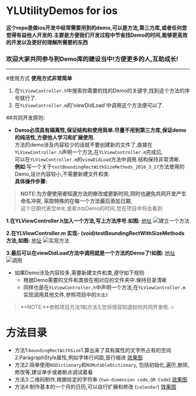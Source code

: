 
# YLUtilityDemos  for  ios

**这个repo是做ios开发中经常需要用到的demo,可以是方法,第三方库,或者任何您觉得有益他人开发的.主要是方便我们开发过程中节省找Demo的时间,能够更高效的开发以及更好的理解所需要的东西**

### 欢迎大家共同参与到Demo库的建设当中!方便更多的人,互助成长!
-----------

#使用方式
**使用方式非常简单**

1. 在`YLViewController.h`中搜索你需要的找的Demo的关键字,找到这个方法的序号就行了.
2. 在`YLViewController.m`的'viewDidLoad'中调用这个方法便可以了.

##共同开发原则:  

- **Demo必须具有隔离性,保证结构和使用简单.尽量不用到第三方库,保证demo的纯洁性,方便他人学习和扩展使用.**    
  方法的demo涉及内容较少的话就不要创建新的文件了,直接在`YLViewController.h`声明一个方法,在`YLViewController.m`完成后,  
  可以在`YLViewController.m`的`viewDidLoad`方法中调用.结构保持非常清晰.    
  **例如**:写一个关于`testBoundingRectWithSizeMethods_2016_3_27`方法使用的Demo,设计内容较小,不需要新建文件和类.   
  **具体操作步骤:**  
>  **NOTE:**为方便使用者知道方法的修改或更新时间,同时也避免共同开发产生命名冲突, 采取特殊的在每一个方法最后**添加日期**,  
>  这个日期代表您`修改`,或者`添加`Demo的时间,您在项目中将会看到  

 **1.在YLViewController.h加入一个方法,写上方法序号.如图:** [地址](https://raw.githubusercontent.com/jxjgssylsg/YLResources/master/Introduction_01.png)
 ![建立一个方法](http://img.blog.csdn.net/20160422155914604)

 **2.在YLViewController.m 实现- (void)testBoundingRectWithSizeMethods 方法,如图:**  [地址](https://raw.githubusercontent.com/jxjgssylsg/YLResources/master/Introduction_02.png)
   ![实现方法](http://img.blog.csdn.net/20160422162531050)  
 
 **3.最后可以在viewDidLoad方法中调用就是一个方法的Demo了!如图:** [地址](https://raw.githubusercontent.com/jxjgssylsg/YLResources/master/Introduction_03.png)
    ![调用](http://img.blog.csdn.net/20160422163050552)

* 如果Demo涉及内容较多,需要新建文件和类,遵守如下规则    
    * 根据Demo需要的文件和类放在相对应的文件夹中.保持目录清晰
    * 同样也是在`YLViewController.h`中声明一个方法,在`YLViewController.m`实现调用其他文件,参照项目中的`方法3`
 
>**NOTE:**参照项目方法1和方法3,您将很容知道如何共同开发啦.☺   

# 方法目录

- 方法1:`boundingRectWithSize`1.算出来了具有属性的文字所占有的空间 2.ParagraphStyle属性,例如字体行间距,首行缩进 [效果图](https://raw.githubusercontent.com/jxjgssylsg/YLResources/master/method_1.png)
- 方法2:简单使用`NSDictionary`和`NSMutableDictionary`, 包括初始化,遍历,删除,修改等,建议单步或者断点调试着看
- 方法3:二维码制作,根据给定的字符串 (`two-dimension code,QR Code`)
       [效果图](https://raw.githubusercontent.com/jxjgssylsg/YLResources/master/method_3.png)
- 方法4:制作基本的一个月的日历,可以自行扩展和修改 (`calendar`)
       [效果图](https://raw.githubusercontent.com/jxjgssylsg/YLResources/master/method_4.png)
